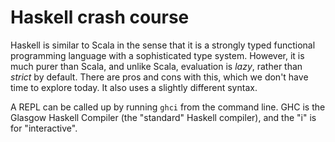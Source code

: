 # Haskell crash course

Haskell is similar to Scala in the sense that it is a strongly typed functional programming language with a sophisticated type system. However, it is much purer than Scala, and unlike Scala, evaluation is *lazy*, rather than *strict* by default. There are pros and cons with this, which we don't have time to explore today. It also uses a slightly different syntax. 

A REPL can be called up by running `ghci` from the command line. GHC is the Glasgow Haskell Compiler (the "standard" Haskell compiler), and the "i" is for "interactive".



